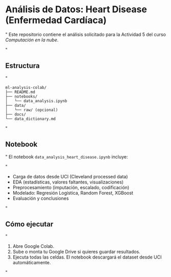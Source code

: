 # Análisis de Datos: Heart Disease (Enfermedad Cardíaca)

"
Este repositorio contiene el análisis solicitado para la Actividad 5 del curso *Computación en la nube*.

"
## Estructura

"
```
ml-analysis-colab/
├── README.md
├── notebooks/
│   └── data_analysis.ipynb
├── data/
│   └── raw/ (opcional)
├── docs/
└── data_dictionary.md
```

"
## Notebook

"
El notebook `data_analysis_heart_disease.ipynb` incluye:

"
- Carga de datos desde UCI (Cleveland processed data)
- EDA (estadísticas, valores faltantes, visualizaciones)
- Preprocesamiento (imputación, escalado, codificación)
- Modelado: Regresión Logística, Random Forest, XGBoost
- Evaluación y conclusiones

"
## Cómo ejecutar

"
1. Abre Google Colab.
2. Sube o monta tu Google Drive si quieres guardar resultados.
3. Ejecuta todas las celdas. El notebook descargará el dataset desde UCI automáticamente.

"

